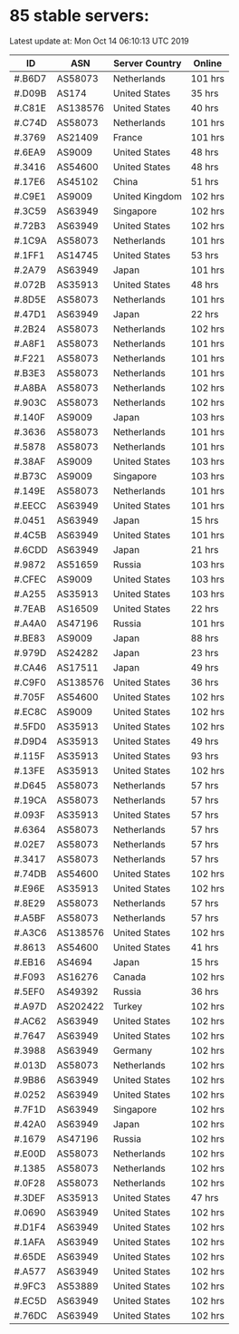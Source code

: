 # 85 stable servers:

Latest update at: Mon Oct 14 06:10:13 UTC 2019

| ID | ASN | Server Country | Online |
| -- | --- | -------------- | ------ |
| #.B6D7 | AS58073 | Netherlands | 101 hrs |
| #.D09B | AS174 | United States | 35 hrs |
| #.C81E | AS138576 | United States | 40 hrs |
| #.C74D | AS58073 | Netherlands | 101 hrs |
| #.3769 | AS21409 | France | 101 hrs |
| #.6EA9 | AS9009 | United States | 48 hrs |
| #.3416 | AS54600 | United States | 48 hrs |
| #.17E6 | AS45102 | China | 51 hrs |
| #.C9E1 | AS9009 | United Kingdom | 102 hrs |
| #.3C59 | AS63949 | Singapore | 102 hrs |
| #.72B3 | AS63949 | United States | 102 hrs |
| #.1C9A | AS58073 | Netherlands | 101 hrs |
| #.1FF1 | AS14745 | United States | 53 hrs |
| #.2A79 | AS63949 | Japan | 101 hrs |
| #.072B | AS35913 | United States | 48 hrs |
| #.8D5E | AS58073 | Netherlands | 101 hrs |
| #.47D1 | AS63949 | Japan | 22 hrs |
| #.2B24 | AS58073 | Netherlands | 102 hrs |
| #.A8F1 | AS58073 | Netherlands | 101 hrs |
| #.F221 | AS58073 | Netherlands | 101 hrs |
| #.B3E3 | AS58073 | Netherlands | 101 hrs |
| #.A8BA | AS58073 | Netherlands | 102 hrs |
| #.903C | AS58073 | Netherlands | 102 hrs |
| #.140F | AS9009 | Japan | 103 hrs |
| #.3636 | AS58073 | Netherlands | 101 hrs |
| #.5878 | AS58073 | Netherlands | 101 hrs |
| #.38AF | AS9009 | United States | 103 hrs |
| #.B73C | AS9009 | Singapore | 103 hrs |
| #.149E | AS58073 | Netherlands | 101 hrs |
| #.EECC | AS63949 | United States | 101 hrs |
| #.0451 | AS63949 | Japan | 15 hrs |
| #.4C5B | AS63949 | United States | 101 hrs |
| #.6CDD | AS63949 | Japan | 21 hrs |
| #.9872 | AS51659 | Russia | 103 hrs |
| #.CFEC | AS9009 | United States | 103 hrs |
| #.A255 | AS35913 | United States | 103 hrs |
| #.7EAB | AS16509 | United States | 22 hrs |
| #.A4A0 | AS47196 | Russia | 101 hrs |
| #.BE83 | AS9009 | Japan | 88 hrs |
| #.979D | AS24282 | Japan | 23 hrs |
| #.CA46 | AS17511 | Japan | 49 hrs |
| #.C9F0 | AS138576 | United States | 36 hrs |
| #.705F | AS54600 | United States | 102 hrs |
| #.EC8C | AS9009 | United States | 102 hrs |
| #.5FD0 | AS35913 | United States | 102 hrs |
| #.D9D4 | AS35913 | United States | 49 hrs |
| #.115F | AS35913 | United States | 93 hrs |
| #.13FE | AS35913 | United States | 102 hrs |
| #.D645 | AS58073 | Netherlands | 57 hrs |
| #.19CA | AS58073 | Netherlands | 57 hrs |
| #.093F | AS35913 | United States | 57 hrs |
| #.6364 | AS58073 | Netherlands | 57 hrs |
| #.02E7 | AS58073 | Netherlands | 57 hrs |
| #.3417 | AS58073 | Netherlands | 57 hrs |
| #.74DB | AS54600 | United States | 102 hrs |
| #.E96E | AS35913 | United States | 102 hrs |
| #.8E29 | AS58073 | Netherlands | 57 hrs |
| #.A5BF | AS58073 | Netherlands | 57 hrs |
| #.A3C6 | AS138576 | United States | 102 hrs |
| #.8613 | AS54600 | United States | 41 hrs |
| #.EB16 | AS4694 | Japan | 15 hrs |
| #.F093 | AS16276 | Canada | 102 hrs |
| #.5EF0 | AS49392 | Russia | 36 hrs |
| #.A97D | AS202422 | Turkey | 102 hrs |
| #.AC62 | AS63949 | United States | 102 hrs |
| #.7647 | AS63949 | United States | 102 hrs |
| #.3988 | AS63949 | Germany | 102 hrs |
| #.013D | AS58073 | Netherlands | 102 hrs |
| #.9B86 | AS63949 | United States | 102 hrs |
| #.0252 | AS63949 | United States | 102 hrs |
| #.7F1D | AS63949 | Singapore | 102 hrs |
| #.42A0 | AS63949 | Japan | 102 hrs |
| #.1679 | AS47196 | Russia | 102 hrs |
| #.E00D | AS58073 | Netherlands | 102 hrs |
| #.1385 | AS58073 | Netherlands | 102 hrs |
| #.0F28 | AS58073 | Netherlands | 102 hrs |
| #.3DEF | AS35913 | United States | 47 hrs |
| #.0690 | AS63949 | United States | 102 hrs |
| #.D1F4 | AS63949 | United States | 102 hrs |
| #.1AFA | AS63949 | United States | 102 hrs |
| #.65DE | AS63949 | United States | 102 hrs |
| #.A577 | AS63949 | United States | 102 hrs |
| #.9FC3 | AS53889 | United States | 102 hrs |
| #.EC5D | AS63949 | United States | 102 hrs |
| #.76DC | AS63949 | United States | 102 hrs |

